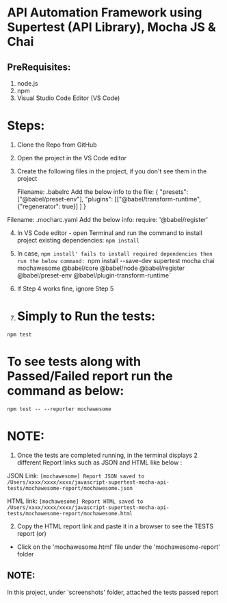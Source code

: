 # API Automation Framework using Supertest (API Library), Mocha JS & Chai

## PreRequisites:
1. node.js
2. npm
3. Visual Studio Code Editor (VS Code)

# Steps:
1. Clone the Repo from GitHub
2. Open the project in the VS Code editor
3. Create the following files in the project, if you don't see them in the project 

   Filename: .babelrc
   Add the below info to the file: 
   {
    "presets": ["@babel/preset-env"],
    "plugins": [["@babel/transform-runtime",
                    {"regenerator": true}]
                ]
  }

  Filename: .mocharc.yaml
  Add the below info:
                    require: '@babel/register'
   
4. In VS Code editor - open Terminal and run the command to install project existing dependencies: `npm install`

5. In case, `npm install' fails to install required dependencies then run the below command:
    `npm install --save-dev supertest mocha chai mochawesome @babel/core @babel/node @babel/register @babel/preset-env @babel/plugin-transform-runtime`

6. If Step 4 works fine, ignore Step 5

7. # Simply to Run the tests: 
`npm test`

# To see tests along with Passed/Failed report run the command as below:
`npm test -- --reporter mochawesome`

# NOTE: 
1. Once the tests are completed running, in the terminal displays 2 different Report links such as JSON and HTML like below :

JSON Link: `[mochawesome] Report JSON saved to /Users/xxxx/xxxx/xxxx/javascript-supertest-mocha-api-tests/mochawesome-report/mochawesome.json`

HTML link: `[mochawesome] Report HTML saved to /Users/xxxx/xxxx/xxxx/javascript-supertest-mocha-api-tests/mochawesome-report/mochawesome.html`

2. Copy the HTML report link and paste it in a browser to see the TESTS report 
  (or)
- Click on the 'mochawesome.html' file under the 'mochawesome-report' folder 

## NOTE: 
In this project, under 'screenshots' folder, attached the tests passed report